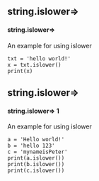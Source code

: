 ## string.islower=>
#### string.islower=>
An example for using islower
```
txt = 'hello world!'
x = txt.islower()
print(x)
```

## string.islower=>
#### string.islower=> 1
An example for using islower
```
a = 'Hello world!'
b = 'hello 123'
c = 'mynameisPeter'
print(a.islower())
print(b.islower())
print(c.islower())
```